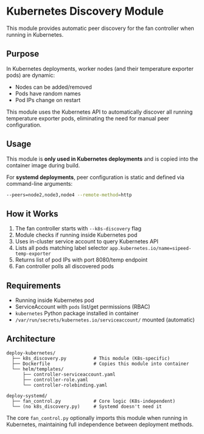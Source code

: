 # Kubernetes Discovery Module

This module provides automatic peer discovery for the fan controller when running in Kubernetes.

## Purpose

In Kubernetes deployments, worker nodes (and their temperature exporter pods) are dynamic:
- Nodes can be added/removed
- Pods have random names
- Pod IPs change on restart

This module uses the Kubernetes API to automatically discover all running temperature exporter pods, eliminating the need for manual peer configuration.

## Usage

This module is **only used in Kubernetes deployments** and is copied into the container image during build.

For **systemd deployments**, peer configuration is static and defined via command-line arguments:
```bash
--peers=node2,node3,node4 --remote-method=http
```

## How it Works

1. The fan controller starts with `--k8s-discovery` flag
2. Module checks if running inside Kubernetes pod
3. Uses in-cluster service account to query Kubernetes API
4. Lists all pods matching label selector `app.kubernetes.io/name=sipeed-temp-exporter`
5. Returns list of pod IPs with port 8080/temp endpoint
6. Fan controller polls all discovered pods

## Requirements

- Running inside Kubernetes pod
- ServiceAccount with `pods` list/get permissions (RBAC)
- `kubernetes` Python package installed in container
- `/var/run/secrets/kubernetes.io/serviceaccount/` mounted (automatic)

## Architecture

```
deploy-kubernetes/
  ├── k8s_discovery.py          # This module (K8s-specific)
  ├── Dockerfile                # Copies this module into container
  └── helm/templates/
      ├── controller-serviceaccount.yaml
      ├── controller-role.yaml
      └── controller-rolebinding.yaml

deploy-systemd/
  ├── fan_control.py            # Core logic (K8s-independent)
  └── (no k8s_discovery.py)     # Systemd doesn't need it
```

The core `fan_control.py` optionally imports this module when running in Kubernetes, maintaining full independence between deployment methods.
